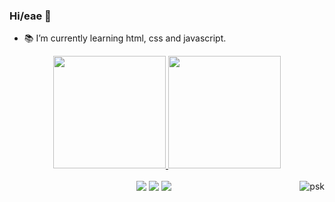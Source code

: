 ### Hi/eae 👋

- 📚 I’m currently learning html, css and javascript.


<div align="center">
  <a href="https://github.com/caiopskk">
  <img height="180em" src="https://github-readme-stats.vercel.app/api?username=caiopskk&show_icons=true&theme=dracula&include_all_commits=true&count_private=true"/>
  <img height="180em" src="https://github-readme-stats.vercel.app/api/top-langs/?username=caiopskk&layout=compact&langs_count=7&theme=dracula"/>
    
  <div>
    <div style="display:center"><br>
  <a href = "mailto:kayo367@gmail.com"><img src="https://img.shields.io/badge/-Gmail-%23333?style=for-the-badge&logo=gmail&logoColor=white" target="_blank"></a>
  <a href = "https://twitter.com/psyykko_"><img src="https://img.shields.io/twitter/follow/psyykko_?style=for-the-badge" target="_blank"></a>
  <a href = "https://www.twitch.tv/psyykko"><img src="https://img.shields.io/twitch/status/psyykko?style=for-the-badge" target="_blank"></a>
  <img align=right alt="psk" src="https://media.discordapp.net/attachments/887947347064135723/899728326267109386/Webp.net-gifmaker_1.gif?width=200&height=200">
  </div>

  
 
    
